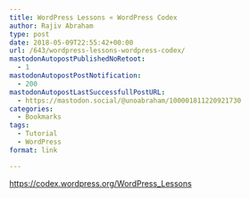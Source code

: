 ```yaml
---
title: WordPress Lessons « WordPress Codex
author: Rajiv Abraham
type: post
date: 2018-05-09T22:55:42+00:00
url: /643/wordpress-lessons-wordpress-codex/
mastodonAutopostPublishedNoRetoot:
  - 1
mastodonAutopostPostNotification:
  - 200
mastodonAutopostLastSuccessfullPostURL:
  - https://mastodon.social/@unoabraham/100001811220921730
categories:
  - Bookmarks
tags:
  - Tutorial
  - WordPress
format: link

---
```

<https://codex.wordpress.org/WordPress_Lessons>